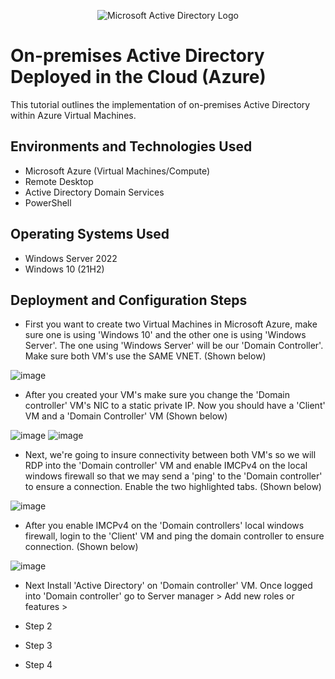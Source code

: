 <p align="center">
<img src="https://i.imgur.com/pU5A58S.png" alt="Microsoft Active Directory Logo"/>
</p>

<h1>On-premises Active Directory Deployed in the Cloud (Azure)</h1>
This tutorial outlines the implementation of on-premises Active Directory within Azure Virtual Machines.<br />

<h2>Environments and Technologies Used</h2>

- Microsoft Azure (Virtual Machines/Compute)
- Remote Desktop
- Active Directory Domain Services
- PowerShell

<h2>Operating Systems Used </h2>

- Windows Server 2022
- Windows 10 (21H2)

<h2>Deployment and Configuration Steps</h2>

- First you want to create two Virtual Machines in Microsoft Azure, make sure one is using 'Windows 10' and the other one is using 'Windows Server'. The one using 'Windows Server' will be our 'Domain Controller'. Make sure both VM's use the SAME VNET. (Shown below)

![image](https://github.com/calebstreight/configure-ad/assets/162412951/125b3b55-5d70-4637-97cd-64ddf79b0f96)


- After you created your VM's make sure you change the 'Domain controller' VM's NIC to a static private IP. Now you should have a 'Client' VM and a 'Domain Controller' VM (Shown below)

![image](https://github.com/calebstreight/configure-ad/assets/162412951/8e7e9727-216f-4845-8290-72c00a9d8a03)
![image](https://github.com/calebstreight/configure-ad/assets/162412951/32b0d60f-e113-491f-95f5-b6541525cf28)


- Next, we're going to insure connectivity between both VM's so we will RDP into the 'Domain controller' VM and enable IMCPv4 on the local windows firewall so that we may send a 'ping' to the 'Domain controller' to ensure a connection. Enable the two highlighted tabs. (Shown below)

![image](https://github.com/calebstreight/configure-ad/assets/162412951/3c91e5ed-6db8-4d03-9ce8-faf0a3855370)


- After you enable IMCPv4 on the 'Domain controllers' local windows firewall, login to the 'Client' VM and ping the domain controller to ensure connection. (Shown below)

![image](https://github.com/calebstreight/configure-ad/assets/162412951/bdab2a20-08a6-49a9-a846-462dd264bc65)


- Next Install 'Active Directory' on 'Domain controller' VM. Once logged into 'Domain controller' go to Server manager > Add new roles or features > 

- Step 2
- Step 3
- Step 4


